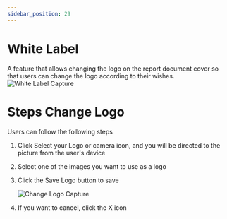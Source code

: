 ```yaml
---
sidebar_position: 29
---
```


# White Label
A feature that allows changing the logo on the report document cover so that users can change the logo according to their wishes.
![White Label Capture](/img/capture/white-label.png)

# Steps Change Logo
Users can follow the following steps
1. Click Select your Logo or camera icon, and you will be directed to the picture from the user's device
2. Select one of the images you want to use as a logo
3. Click the Save Logo button to save

   ![Change Logo Capture](/img/capture/change-logo.png)
4. If you want to cancel, click the X icon

